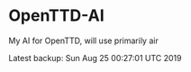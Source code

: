 # OpenTTD-AI
My AI for OpenTTD, will use primarily air

Latest backup: Sun Aug 25 00:27:01 UTC 2019
